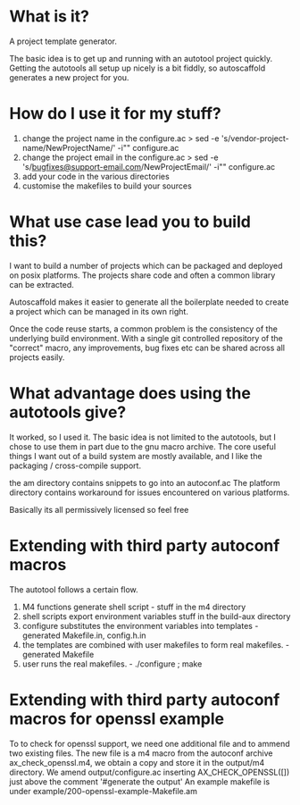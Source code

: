 What is it?
============
A project template generator.

The basic idea is to get up and running with an autotool project quickly.
Getting the autotools all setup up nicely is a bit fiddly, so autoscaffold generates a new project for you.

How do I use it for my stuff?
============
1) change the project name in the configure.ac > sed -e 's/vendor-project-name/NewProjectName/' -i"" configure.ac
2) change the project email in the configure.ac > sed -e 's/bugfixes@support-email.com/NewProjectEmail/' -i"" configure.ac
3) add your code in the various directories
4) customise the makefiles to build your sources


What use case lead you to build this?
=====================================

I want to build a number of projects which can be packaged and deployed on posix platforms.
The projects share code and often a common library can be extracted.

Autoscaffold makes it easier to generate all the boilerplate needed to create a project which can be managed in its own right.

Once the code reuse starts, a common problem is the consistency of the underlying build environment.
With a single git controlled repository of the "correct" macro, any improvements, bug fixes etc can be shared across all projects easily.


What advantage does using the autotools give?
=====================================
It worked, so I used it. The basic idea is not limited to the autotools, but I chose to use them in part due to the gnu macro archive.
The core useful things I want out of a build system are mostly available, and I like the packaging / cross-compile support. 

the am directory contains snippets to go into an autoconf.ac
The platform directory contains workaround for issues encountered on various platforms.

Basically its all permissively licensed so feel free

Extending with third party autoconf macros
=====================================
The autotool follows a certain flow.

1) M4 functions generate shell script  - 		stuff in the m4 directory 
2) shell scripts export environment variables		stuff in the build-aux directory
3) configure substitutes the environment variables into templates - generated Makefile.in, config.h.in
4) the templates are combined with user makefiles to form real makefiles. - generated Makefile
5) user runs the real makefiles. - ./configure ; make

Extending with third party autoconf macros for openssl example
=====================================
To to check for openssl support, we need one additional file and to ammend two existing files.
The new file is a m4 macro from the autoconf archive ax_check_openssl.m4, we obtain a copy and store it in the output/m4 directory.
We amend output/configure.ac inserting AX_CHECK_OPENSSL([]) just above the comment '#generate the output'
An example makefile is under example/200-openssl-example-Makefile.am
